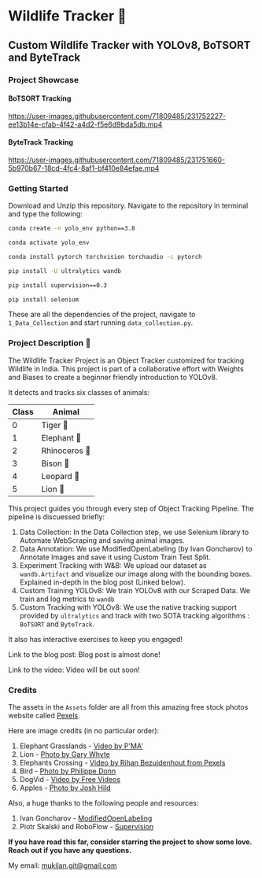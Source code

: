# Wildlife Tracker 🐘
## Custom Wildlife Tracker with YOLOv8, BoTSORT and ByteTrack

### Project Showcase

#### BoTSORT Tracking 



https://user-images.githubusercontent.com/71809485/231752227-ee13b14e-cfab-4f42-a4d2-f5e6d9bda5db.mp4



#### ByteTrack Tracking

https://user-images.githubusercontent.com/71809485/231751660-5b970b67-18cd-4fc4-8af1-bf410e84efae.mp4





### Getting Started
Download and Unzip this repository. Navigate to the repository in terminal and type the following:

```Bash
conda create -n yolo_env python==3.8

conda activate yolo_env

conda install pytorch torchvision torchaudio -c pytorch

pip install -U ultralytics wandb

pip install supervision==0.3

pip install selenium
```

These are all the dependencies of the project, navigate to `1_Data_Collection` and start running `data_collection.py`. 

### Project Description 🌌 

The Wildlife Tracker Project is an Object Tracker customized for tracking Wildlife in India. This project is part of a collaborative effort with Weights and Biases to create a beginner friendly introduction to YOLOv8. 

It detects and tracks six classes of animals: 

| Class | Animal|
|------|--------|
|0|Tiger 🐯|
|1|Elephant 🐘| 
|2|Rhinoceros 🦏| 
|3|Bison 🦬| 
|4|Leopard 🐆| 
|5|Lion 🦁|

This project guides you through every step of Object Tracking Pipeline. The pipeline is discuessed briefly:
1. Data Collection: In the Data Collection step, we use Selenium library to Automate WebScraping and saving animal images.
2. Data Annotation: We use ModifiedOpenLabeling (by Ivan Goncharov) to Annotate Images and save it using Custom Train Test Split. 
3. Experiment Tracking with W&B: We upload our dataset as `wandb.Artifact` and visualize our image along with the bounding boxes. Explained in-depth in the blog post (Linked below).
4. Custom Training YOLOv8: We train YOLOv8 with our Scraped Data. We train and log metrics to `wandb`
5. Custom Tracking with YOLOv8: We use the native tracking support provided by `ultralytics` and track with two SOTA tracking algorithms : `BoTSORT` and `ByteTrack`. 

It also has interactive exercises to keep you engaged!

Link to the blog post: Blog post is almost done!

Link to the video: Video will be out soon!

### Credits
The assets in the `Assets` folder are all from this amazing free stock photos website called [Pexels](https://www.pexels.com/). 

Here are image credits (in no particular order):
1. Elephant Grasslands - [Video by P'MA'](https://www.pexels.com/video/a-family-of-elephant-roaming-at-a-grassland-2835528/)
2. Lion - [Photo by Gary Whyte](https://www.pexels.com/photo/pride-of-lions-724626/)
3. Elephants Crossing - [Video by Rihan Bezuidenhout from Pexels](https://www.pexels.com/video/elephants-crossing-a-road-in-a-savanna-12596710/)
4. Bird - [Photo by Philippe Donn](https://www.pexels.com/photo/brown-hummingbird-selective-focus-photography-1133957/)
5. DogVid - [Video by Free Videos](https://www.pexels.com/video/dog-at-the-beach-853936/)
6. Apples - [Photo by Josh Hild](https://www.pexels.com/photo/red-apples-on-wooden-crates-2949140/)

Also, a huge thanks to the following people and resources:
1. Ivan Goncharov - [ModifiedOpenLabeling](https://github.com/ivangrov/ModifiedOpenLabelling)
2. Piotr Skalski and RoboFlow - [Supervision](https://github.com/roboflow/supervision)

**If you have read this far, consider starring the project to show some love. Reach out if you have any questions.**

My email: mukilan.git@gmail.com 
